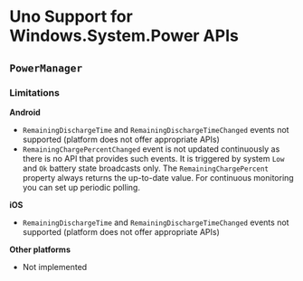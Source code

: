 # Uno Support for Windows.System.Power APIs

## `PowerManager`

### Limitations

**Android**

- `RemainingDischargeTime` and `RemainingDischargeTimeChanged` events not supported (platform does not offer appropriate APIs)
- `RemainingChargePercentChanged` event is not updated continuously as there is no API that provides such events. It is triggered by system `Low` and `Ok` battery state broadcasts only. The `RemainingChargePercent` property always returns the up-to-date value. For continuous monitoring you can set up periodic polling.

**iOS**

- `RemainingDischargeTime` and `RemainingDischargeTimeChanged` events not supported (platform does not offer appropriate APIs)

**Other platforms**

- Not implemented
